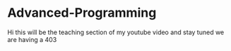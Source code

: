 # Advanced-Programming
Hi this will be the teaching section of my youtube video and stay tuned
we are having a 403
